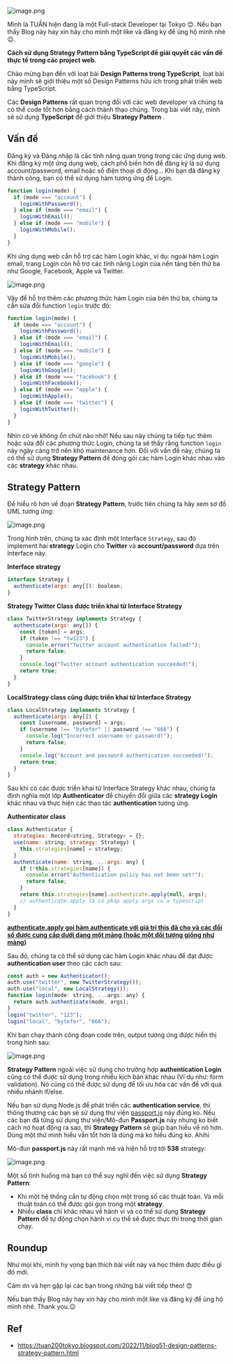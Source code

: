 ![image.png](https://images.viblo.asia/5c7055e0-843e-475e-af78-5a525d54f512.png)

Mình là TUẤN hiện đang là một Full-stack Developer tại Tokyo 😊.
Nếu bạn thấy Blog này hay xin hãy cho mình một like và đăng ký để ủng hộ mình nhé 😉.

**Cách sử dụng Strategy Pattern bằng TypeScript để giải quyết các vấn đề thực tế trong các project web.**

Chào mừng bạn đến với loạt bài **Design Patterns trong TypeScript**, loạt bài này mình sẽ giới thiệu một số Design Patterns hữu ích trong phát triển web bằng TypeScript.

Các **Design Patterns** rất quan trọng đối với các web developer và chúng ta có thể code tốt hơn bằng cách thành thạo chúng. Trong bài viết này, mình sẽ sử dụng **TypeScript** để giới thiệu **Strategy Pattern** .

Vấn đề
----

Đăng ký và Đăng nhập là các tính năng quan trọng trong các ứng dụng web. Khi đăng ký một ứng dụng web, cách phổ biến hơn để đăng ký là sử dụng account/password, email hoặc số điện thoại di động... Khi bạn đã đăng ký thành công, bạn có thể sử dụng hàm tương ứng để Login.

```javascript
function login(mode) {
  if (mode === "account") {
    loginWithPassword();
  } else if (mode === "email") {
    loginWithEmail();
  } else if (mode === "mobile") {
    loginWithMobile();
  }
}
```

Khi ứng dụng web cần hỗ trợ các hàm Login khác, ví dụ: ngoài hàm Login email, trang Login còn hỗ trợ các tính năng Login của nền tảng bên thứ ba như Google, Facebook, Apple và Twitter.

![image.png](https://images.viblo.asia/c3d6f73e-934d-48c9-a0cf-86fa4ea0769c.png)

Vậy để hỗ trợ thêm các phương thức hàm Login của bên thứ ba, chúng ta cần sửa đổi function `login` trước đó:

```javascript
function login(mode) {
  if (mode === "account") {
    loginWithPassword();
  } else if (mode === "email") {
    loginWithEmail();
  } else if (mode === "mobile") {
    loginWithMobile();
  } else if (mode === "google") {
    loginWithGoogle();
  } else if (mode === "facebook") {
    loginWithFacebook();
  } else if (mode === "apple") {
    loginWithApple();
  } else if (mode === "twitter") {
    loginWithTwitter();
  } 
}
```

Nhìn có vẻ không ổn chút nào nhở!
Nếu sau này chúng ta tiếp tục thêm hoặc sửa đổi các phương thức Login, chúng ta sẽ thấy rằng function `login` này ngày càng trở nên khó maintenance hơn. Đối với vấn đề này, chúng ta có thể sử dụng **Strategy Pattern** để đóng gói các hàm Login khác nhau vào các **strategy** khác nhau.

Strategy Pattern
----

Để hiểu rõ hơn về đoạn **Strategy Pattern**, trước tiên chúng ta hãy xem sơ đồ UML tương ứng:

![image.png](https://images.viblo.asia/0cdd1453-2964-4b02-a43c-5e80499d9063.png)

Trong hình trên, chúng ta xác định một Interface `Strategy`, sau đó implement hai **strategy** Login cho **Twitter** và **account/password** dựa trên Interface này.

**Interface strategy**

```javascript
interface Strategy {
  authenticate(args: any[]): boolean;
}
```

**Strategy Twitter Class được triển khai từ Interface Strategy**

```javascript
class TwitterStrategy implements Strategy {
  authenticate(args: any[]) {
    const [token] = args;
    if (token !== "tw123") {
      console.error("Twitter account authentication failed!");
      return false;
    }
    console.log("Twitter account authentication succeeded!");
    return true;
  }
}
```

**LocalStrategy class cũng được triển khai từ Interface Strategy**

```javascript
class LocalStrategy implements Strategy {
  authenticate(args: any[]) {
    const [username, password] = args;
    if (username !== "bytefer" || password !== "666") {
      console.log("Incorrect username or password!");
      return false;
    }
    console.log("Account and password authentication succeeded!");
    return true;
  }
}
```

Sau khi có các được triển khai từ Interface Strategy khác nhau, chúng ta định nghĩa một lớp **Authenticator** để chuyển đổi giữa các **strategy Login** khác nhau và thực hiện các thao tác **authentication** tương ứng.

**Authenticator class**

```javascript
class Authenticator {
  strategies: Record<string, Strategy> = {};
  use(name: string, strategy: Strategy) {
    this.strategies[name] = strategy;
  }
  authenticate(name: string, ...args: any) {
    if (!this.strategies[name]) {
      console.error("Authentication policy has not been set!");
      return false;
    }
    return this.strategies[name].authenticate.apply(null, args);
    // authenticate.apply là cú pháp apply args của typescript
  }
}
```

**[**authenticate.apply** gọi hàm **authenticate** với giá trị **this** đã cho và các đối số được cung cấp dưới dạng một mảng (hoặc một đối tượng giống như mảng)](https://developer.mozilla.org/en-US/docs/Web/JavaScript/Reference/Global_Objects/Function/apply)**

Sau đó, chúng ta có thể sử dụng các hàm Login khác nhau để đạt được **authentication user** theo các cách sau:

```javascript
const auth = new Authenticator();
auth.use("twitter", new TwitterStrategy());
auth.use("local", new LocalStrategy());
function login(mode: string, ...args: any) {
  return auth.authenticate(mode, args);
}
login("twitter", "123");
login("local", "bytefer", "666");
```

Khi bạn chạy thành công đoạn code trên, output tương ứng được hiển thị trong hình sau:

![image.png](https://images.viblo.asia/7f13bfe6-2374-44ea-b47f-e890046feee7.png)

**Strategy Pattern** ngoài việc sử dụng cho trường hợp **authentication Login** cũng có thể được sử dụng trong nhiều kịch bản khác nhau (Ví dụ như: form validation). Nó cũng có thể được sử dụng để tối ưu hóa các vấn đề với quá nhiều nhánh if/else.

Nếu bạn sử dụng Node.js để phát triển các **authentication service**, thì thông thương các bạn sẽ sử dụng thư viện [passport.js](https://www.passportjs.org/) này đúng ko. Nếu các bạn đã từng sử dụng thư viện/Mô-đun **Passport.js** này nhưng ko biết cách nó hoạt động ra sao, thì **Strategy Pattern** sẽ giúp bạn hiểu về nó hơn. Dùng một thứ mình hiểu vẫn tốt hơn là dùng mà ko hiểu đúng ko. Ahihi

Mô-đun **passport.js** này rất mạnh mẽ và hiện hỗ trợ tới **538** strategy:

![image.png](https://images.viblo.asia/866a1e45-69fe-4b0e-96e1-5ce5ce590b3d.png)

Một số tình huống mà bạn có thể suy nghĩ đến việc sử dụng **Strategy Pattern**:

*   Khi một hệ thống cần tự động chọn một trong số các thuật toán. Và mỗi thuật toán có thể được gói gọn trong một **strategy**.
*   Nhiều **class** chỉ khác nhau về hành vi và có thể sử dụng **Strategy Pattern** để tự động chọn hành vi cụ thể sẽ được thực thi trong thời gian chạy.

Roundup
----
Như mọi khi, mình hy vọng bạn thích bài viết này và học thêm được điều gì đó mới.

Cảm ơn và hẹn gặp lại các bạn trong những bài viết tiếp theo! 😍

Nếu bạn thấy Blog này hay xin hãy cho mình một like và đăng ký để ủng hộ mình nhé. Thank you.😉

Ref
----

* https://tuan200tokyo.blogspot.com/2022/11/blog51-design-patterns-strategy-pattern.html
